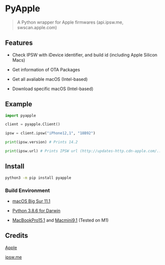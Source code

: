 # PyApple

> A Python wrapper for Apple firmwares (api.ipsw.me, swscan.apple.com)

## Features

* Check IPSW with iDevice identifier, and build id (including Apple Silicon Macs)

* Get information of OTA Packages

* Get all avaliable macOS (Intel-based)

* Download specific macOS (Intel-based)

## Example

```py
import pyapple

client = pyapple.Client()

ipsw = client.ipsw("iPhone12,1", "18B92")

print(ipsw.version) # Prints 14.2

print(ipsw.url) # Prints IPSW url (http://updates-http.cdn-apple.com/....)
```

## Install

```zsh
python3 -m pip install pyapple
```

### Build Environment

* [macOS Big Sur 11.1](https://www.apple.com/macos/big-sur/)

* [Python 3.8.6 for Darwin](https://www.python.org/downloads/release/python-386/)

* [MacBookPro15,1](https://support.apple.com/kb/SP776) and [Macmini9,1](https://www.apple.com/mac-mini/) (Tested on M1)

## Credits

[Apple](https://apple.com)

[ipsw.me](https://ipsw.me)



